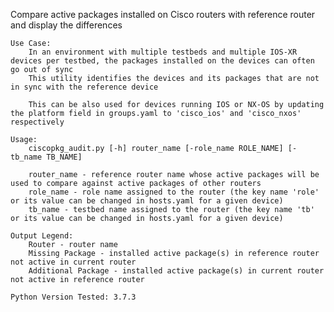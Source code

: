 Compare active packages installed on Cisco routers with reference router and display the differences   

    Use Case:        
        In an environment with multiple testbeds and multiple IOS-XR devices per testbed, the packages installed on the devices can often go out of sync
        This utility identifies the devices and its packages that are not in sync with the reference device

        This can be also used for devices running IOS or NX-OS by updating the platform field in groups.yaml to 'cisco_ios' and 'cisco_nxos' respectively   

    Usage: 
        ciscopkg_audit.py [-h] router_name [-role_name ROLE_NAME] [-tb_name TB_NAME]

        router_name - reference router name whose active packages will be used to compare against active packages of other routers 
        role_name - role name assigned to the router (the key name 'role' or its value can be changed in hosts.yaml for a given device)
        tb_name - testbed name assigned to the router (the key name 'tb' or its value can be changed in hosts.yaml for a given device)

    Output Legend: 
        Router - router name 
        Missing Package - installed active package(s) in reference router not active in current router 
        Additional Package - installed active package(s) in current router not active in reference router

    Python Version Tested: 3.7.3
